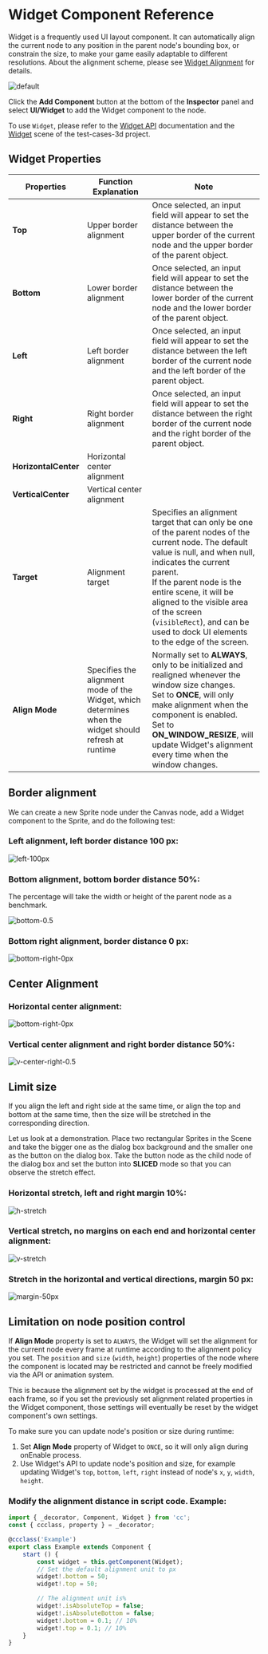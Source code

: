 # Widget Component Reference

Widget is a frequently used UI layout component. It can automatically align the current node to any position in the parent node's bounding box, or constrain the size, to make your game easily adaptable to different resolutions. About the alignment scheme, please see [Widget Alignment](../engine/widget-align.md) for details.

![default](widget/widget-default.png)

Click the __Add Component__ button at the bottom of the __Inspector__ panel and select __UI/Widget__ to add the Widget component to the node.

To use `Widget`, please refer to the [Widget API](__APIDOC__/en/class/Widget) documentation and the [Widget](https://github.com/cocos/cocos-test-projects/tree/v3.8/assets/cases/ui/04.widget) scene of the test-cases-3d project.

## Widget Properties

Properties | Function Explanation | Note |
--      | --        | --
**Top**     | Upper border alignment | Once selected, an input field will appear to set the distance between the upper border of the current node and the upper border of the parent object. |
**Bottom**  | Lower border alignment | Once selected, an input field will appear to set the distance between the lower border of the current node and the lower border of the parent object. |
**Left**   | Left border alignment | Once selected, an input field will appear to set the distance between the left border of the current node and the left border of the parent object. |
**Right**   | Right border alignment | Once selected, an input field will appear to set the distance between the right border of the current node and the right border of the parent object. |
**HorizontalCenter** | Horizontal center alignment |
**VerticalCenter**   | Vertical center alignment |
**Target**  | Alignment target | Specifies an alignment target that can only be one of the parent nodes of the current node. The default value is null, and when null, indicates the current parent.<br>If the parent node is the entire scene, it will be aligned to the visible area of the screen (`visibleRect`), and can be used to dock UI elements to the edge of the screen. |
**Align Mode** | Specifies the alignment mode of the Widget, which determines when the widget should refresh at runtime | Normally set to __ALWAYS__, only to be initialized and realigned whenever the window size changes.<br>Set to __ONCE__, will only make alignment when the component is enabled.<br>Set to __ON_WINDOW_RESIZE__, will update Widget's alignment every time when the window changes. |

## Border alignment

We can create a new Sprite node under the Canvas node, add a Widget component to the Sprite, and do the following test:

### Left alignment, left border distance 100 px:

![left-100px](widget/widget-left-100px.png)

### Bottom alignment, bottom border distance 50%:

The percentage will take the width or height of the parent node as a benchmark.

![bottom-0.5](widget/widget-bottom-0.5.png)

### Bottom right alignment, border distance 0 px:

![bottom-right-0px](widget/widget-bottom-right-0px.png)

## Center Alignment

### Horizontal center alignment:

![bottom-right-0px](widget/widget-h-center.png)

### Vertical center alignment and right border distance 50%:

![v-center-right-0.5](widget/widget-v-center-right-0.5.png)

## Limit size

If you align the left and right side at the same time, or align the top and bottom at the same time, then the size will be stretched in the corresponding direction.

Let us look at a demonstration. Place two rectangular Sprites in the Scene and take the bigger one as the dialog box background and the smaller one as the button on the dialog box. Take the button node as the child node of the dialog box and set the button into __SLICED__ mode so that you can observe the stretch effect.

### Horizontal stretch, left and right margin 10%:

![h-stretch](widget/widget-h-stretch.png)

### Vertical stretch, no margins on each end and horizontal center alignment:

![v-stretch](widget/widget-v-stretch.png)

### Stretch in the horizontal and vertical directions, margin 50 px:

![margin-50px](widget/widget-margin-50px.png)

## Limitation on node position control

If __Align Mode__ property is set to `ALWAYS`, the Widget will set the alignment for the current node every frame at runtime according to the alignment policy you set. The `position` and `size` (`width`, `height`) properties of the node where the component is located may be restricted and cannot be freely modified via the API or animation system.

This is because the alignment set by the widget is processed at the end of each frame, so if you set the previously set alignment related properties in the Widget component, those settings will eventually be reset by the widget component's own settings.

To make sure you can update node's position or size during runtime:

1. Set __Align Mode__ property of Widget to `ONCE`, so it will only align during onEnable process.
2. Use Widget's API to update node's position and size, for example updating Widget's `top`, `bottom`, `left`, `right` instead of node's `x`, `y`, `width`, `height`.

### Modify the alignment distance in script code. Example:

```ts
import { _decorator, Component, Widget } from 'cc';
const { ccclass, property } = _decorator;

@ccclass('Example')
export class Example extends Component {
    start () {
        const widget = this.getComponent(Widget);
        // Set the default alignment unit to px
        widget!.bottom = 50;
        widget!.top = 50;

        // The alignment unit is%
        widget!.isAbsoluteTop = false;
        widget!.isAbsoluteBottom = false;
        widget!.bottom = 0.1; // 10%
        widget!.top = 0.1; // 10%
    }
}
```
